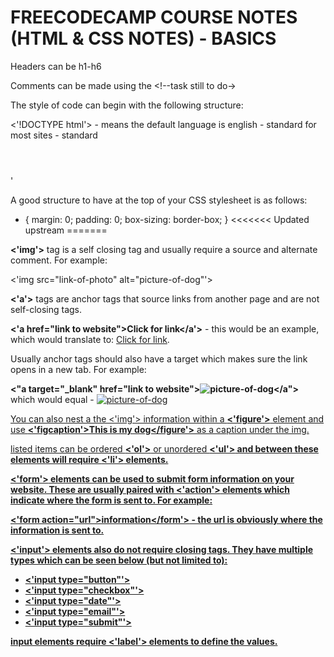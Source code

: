 # FREECODECAMP COURSE NOTES (HTML & CSS NOTES) - BASICS

Headers can be h1-h6

Comments can be made using the <!--task still to do->

The style of code can begin with the following structure: 

<'!DOCTYPE html'>
    <html lang="en"> - means the default language is english
    <head>
    <meta charset="UTF-8"> - standard for most sites
    <meta name="viewport" content="width=device-width, initial-scale=1.0"> - standard
    <title>Title of Document</title>
    <link rel="stylesheet" href="styles.css"/>
        </head>
            <body>
                <header>
                    </header>
                    <main>
                        </main>
                            </body>
                                <footer>
                                    </footer>
                                        </html>'

A good structure to have at the top of your CSS stylesheet is as follows: 

* {
    margin: 0;
    padding: 0;
    box-sizing: border-box; 
}
<<<<<<< Updated upstream
=======

<b><'img'></b> tag is a self closing tag and usually require a source and alternate comment. For example: 

<'img src="link-of-photo" alt="picture-of-dog"'>

<b><'a'></b> tags are anchor tags that source links from another page and are not self-closing tags.

<b><'a href="link to website">Click for link</a'></b> - this would be an example, which would translate to: <a href="link_to_website">Click for link</a>.

Usually anchor tags should also have a target which makes sure the link opens in a new tab. For example: 

<b><"a target="_blank" href="link to website"><img src="link-to-picture" alt="picture-of-dog"/></a"></b> which would equal - <a target="_blank" href="link_to_website"><img src="link-to-picture" alt="picture-of-dog"/>

You can also nest a the </b><'img'></b> information within a <b><'figure'></b> element and use <b><'figcaption'>This is my dog</figcaption></figure'></b> as a caption under the img.

listed items can be ordered <b><'ol'></b> or unordered <b><'ul'><b/> and between these elements will require <b><'li'></b> elements.

<b><'form'></b> elements can be used to submit form information on your website. These are usually paired with <b><'action'></b> elements which indicate where the form is sent to. For example: 

<b><'form action="url">information</form'></b> - the url is obviously where the information is sent to. 

<b><'input'></b> elements also do not require closing tags. They have multiple types which can be seen below (but not limited to): 

<ul>
<li><'input type="button"'></li>

<li><'input type="checkbox"'></li>

<li><'input type="date"'></li>

<li><'input type="email"'></li>

<li><'input type="submit"'></li>
</ul>

input elements require <b><'label'></b> elements to define the values. 

